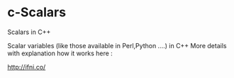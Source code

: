 # c-Scalars
Scalars in C++

Scalar variables (like those available in Perl,Python ....) in C++
More details with explanation how it works here :

http://ifni.co/

